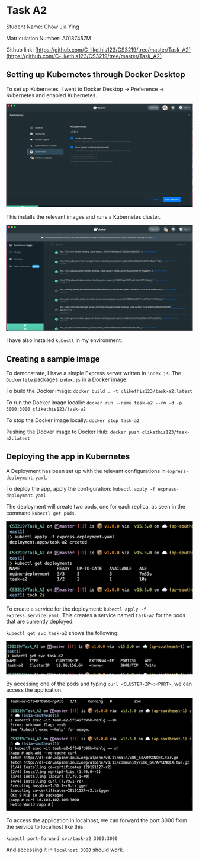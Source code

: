 # Task A2

Student Name: Chow Jia Ying

Matriculation Number: A0187457M

Github link: [https://github.com/C-likethis123/CS3219/tree/master/Task_A2](https://github.com/C-likethis123/CS3219/tree/master/Task_A2)

## Setting up Kubernetes through Docker Desktop

To set up Kubernetes, I went to Docker Desktop -> Preference -> Kubernetes and enabled Kubernetes.

![](kubernetes.png)

This installs the relevant images and runs a Kubernetes cluster.

![](kub-images.png)

I have also installed `kubectl` in my environment.

## Creating a sample image

To demonstrate, I have a simple Express server written in `index.js`. The `Dockerfile` packages `index.js` in a Docker image.

To build the Docker image: `docker build . -t clikethis123/task-a2:latest`

To run the Docker image locally: `docker run --name task-a2 --rm -d -p 3000:3000 clikethis123/task-a2`

To stop the Docker image locally: `docker stop task-a2`

Pushing the Docker image to Docker Hub: `docker push clikethis123/task-a2:latest`

## Deploying the app in Kubernetes

A Deployment has been set up with the relevant configurations in `express-deployment.yaml`.

To deploy the app, apply the configuration: `kubectl apply -f express-deployment.yaml`

The deployment will create two pods, one for each replica, as seen in the command `kubectl get pods`.

![](kubectl_deployment.png)

To create a service for the deployment: `kubectl apply -f express.service.yaml`. This creates a service named `task-a2` for the pods that are currently deployed.

`kubectl get svc task-a2` shows the following:

![](svc-task-a2.png)

By accessing one of the pods and typing `curl <CLUSTER-IP>:<PORT>`, we can access the application.

![](accessing.png)

To access the application in localhost, we can forward the port 3000 from the service to localhost like this:

`kubectl port-forward svc/task-a2 3000:3000`

And accessing it in `localhost:3000` should work.
